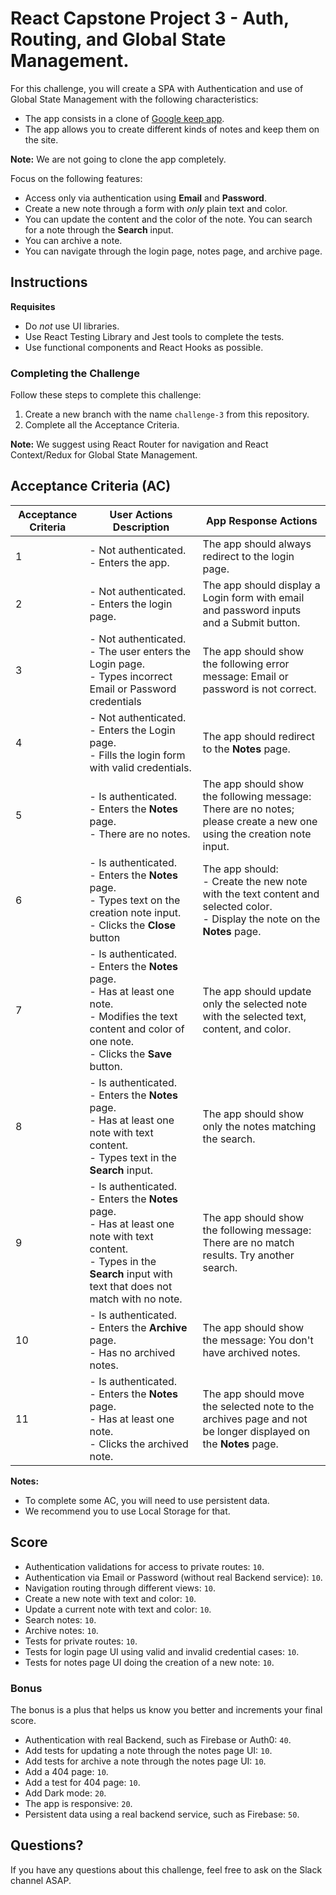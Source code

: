 # React Capstone Project 3 - Auth, Routing, and Global State Management.

For this challenge, you will create a SPA with Authentication and use of Global State Management with the following characteristics:

- The app consists in a clone of [Google keep app](https://keep.google.com/u/0/).
- The app allows you to create different kinds of notes and keep them on the site.

**Note:** We are not going to clone the app completely.

Focus on the following features:

- Access only via authentication using **Email** and **Password**.
- Create a new note through a form with _only_ plain text and color.
- You can update the content and the color of the note.
  You can search for a note through the **Search** input.
- You can archive a note.
- You can navigate through the login page, notes page, and archive page.

## Instructions

**Requisites**

- Do _not_ use UI libraries.
- Use React Testing Library and Jest tools to complete the tests.
- Use functional components and React Hooks as possible.

### Completing the Challenge

Follow these steps to complete this challenge:

1. Create a new branch with the name `challenge-3` from this repository.
2. Complete all the Acceptance Criteria.

**Note:** We suggest using React Router for navigation and React Context/Redux for Global State Management.

## Acceptance Criteria (AC)

| Acceptance Criteria | User Actions Description                                                                                                                                                         | App Response Actions                                                                                                            |
| ------------------- | -------------------------------------------------------------------------------------------------------------------------------------------------------------------------------- | ------------------------------------------------------------------------------------------------------------------------------- |
| 1                   | - Not authenticated.<br>- Enters the app.                                                                                                                                        | The app should always redirect to the login page.                                                                               |
| 2                   | - Not authenticated.<br>- Enters the login page.                                                                                                                                 | The app should display a Login form with email and password inputs and a Submit button.                                         |
| 3                   | - Not authenticated.<br>- The user enters the Login page.<br>- Types incorrect Email or Password credentials                                                                     | The app should show the following error message: Email or password is not correct.                                              |
| 4                   | - Not authenticated.<br>- Enters the Login page.<br>- Fills the login form with valid credentials.                                                                               | The app should redirect to the **Notes** page.                                                                                  |
| 5                   | - Is authenticated.<br>- Enters the **Notes** page.<br>- There are no notes.                                                                                                     | The app should show the following message: There are no notes; please create a new one using the creation note input.           |
| 6                   | - Is authenticated.<br>- Enters the **Notes** page.<br>- Types text on the creation note input.<br>- Clicks the **Close** button                                                 | The app should:<br>- Create the new note with the text content and selected color.<br>- Display the note on the **Notes** page. |
| 7                   | - Is authenticated.<br>- Enters the **Notes** page.<br>- Has at least one note.<br>- Modifies the text content and color of one note.<br>- Clicks the **Save** button.           | The app should update only the selected note with the selected text, content, and color.                                        |
| 8                   | - Is authenticated.<br>- Enters the **Notes** page.<br>- Has at least one note with text content.<br>- Types text in the **Search** input.                                       | The app should show only the notes matching the search.                                                                         |
| 9                   | - Is authenticated.<br>- Enters the **Notes** page.<br>- Has at least one note with text content.<br>- Types in the **Search** input with text that does not match with no note. | The app should show the following message: There are no match results. Try another search.                                      |
| 10                  | - Is authenticated.<br>- Enters the **Archive** page.<br>- Has no archived notes.                                                                                                | The app should show the message: You don't have archived notes.                                                                 |
| 11                  | - Is authenticated.<br>- Enters the **Notes** page.<br>- Has at least one note.<br>- Clicks the archived note.                                                                   | The app should move the selected note to the archives page and not be longer displayed on the **Notes** page.                   |

**Notes:**

- To complete some AC, you will need to use persistent data.
- We recommend you to use Local Storage for that.

## Score

- Authentication validations for access to private routes: `10`.
- Authentication via Email or Password (without real Backend service): `10`.
- Navigation routing through different views: `10`.
- Create a new note with text and color: `10`.
- Update a current note with text and color: `10`.
- Search notes: `10`.
- Archive notes: `10`.
- Tests for private routes: `10`.
- Tests for login page UI using valid and invalid credential cases: `10`.
- Tests for notes page UI doing the creation of a new note: `10`.

### Bonus

The bonus is a plus that helps us know you better and increments your final score.

- Authentication with real Backend, such as Firebase or Auth0: `40`.
- Add tests for updating a note through the notes page UI: `10`.
- Add tests for archive a note through the notes page UI: `10`.
- Add a 404 page: `10`.
- Add a test for 404 page: `10`.
- Add Dark mode: `20`.
- The app is responsive: `20`.
- Persistent data using a real backend service, such as Firebase: `50`.

## Questions?

If you have any questions about this challenge, feel free to ask on the Slack channel ASAP.
